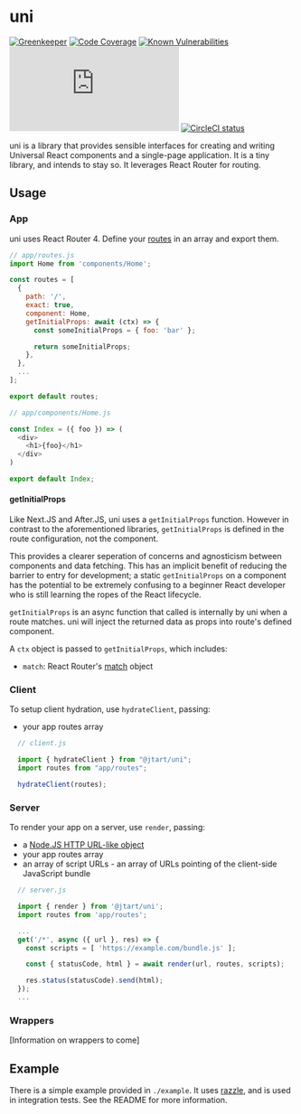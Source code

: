 # uni

[![Greenkeeper](https://badges.greenkeeper.io/jtart/uni.svg)](https://greenkeeper.io/)
[![Code Coverage](https://coveralls.io/repos/github/jtart/uni/badge.svg?branch=master)](https://coveralls.io/github/jtart/uni?branch=master)
[![Known Vulnerabilities](https://snyk.io/test/github/jtart/uni/badge.svg)](https://snyk.io/test/github/jtart/uni)
[![gzip size](http://img.badgesize.io/https://unpkg.com/@jtart/uni/dist/uni.es.js?compression=gzip)](https://unpkg.com/@jtart/uni/dist/uni.es.js)
[![CircleCI status](https://circleci.com/gh/jtart/uni.svg?style=svg)](https://circleci.com/gh/jtart/uni)

uni is a library that provides sensible interfaces for creating and writing Universal React components and a single-page application. It is a tiny library, and intends to stay so. It leverages React Router for routing.

## Usage

### App

uni uses React Router 4. Define your [routes](https://www.npmjs.com/package/react-router-config#route-configuration-shape) in an array and export them.

```JavaScript
// app/routes.js
import Home from 'components/Home';

const routes = [
  {
    path: '/',
    exact: true,
    component: Home,
    getInitialProps: await (ctx) => {
      const someInitialProps = { foo: 'bar' };

      return someInitialProps;
    },
  },
  ...
];

export default routes;
```

```JavaScript
// app/components/Home.js

const Index = ({ foo }) => (
  <div>
    <h1>{foo}</h1>
  </div>
)

export default Index;
```

#### getInitialProps

Like Next.JS and After.JS, uni uses a `getInitialProps` function. However in contrast to the aforementioned libraries, `getInitialProps` is defined in the route configuration, not the component.

This provides a clearer seperation of concerns and agnosticism between components and data fetching. This has an implicit benefit of reducing the barrier to entry for development; a static `getInitialProps` on a component has the potential to be extremely confusing to a beginner React developer who is still learning the ropes of the React lifecycle.

`getInitialProps` is an async function that called is internally by uni when a route matches. uni will inject the returned data as props into route's defined component.

A `ctx` object is passed to `getInitialProps`, which includes:

- `match`: React Router's [match](https://github.com/ReactTraining/react-router/blob/master/packages/react-router/docs/api/match.md) object

### Client

To setup client hydration, use `hydrateClient`, passing:

- your app routes array

```JavaScript
  // client.js

  import { hydrateClient } from "@jtart/uni";
  import routes from "app/routes";

  hydrateClient(routes);
```

### Server

To render your app on a server, use `render`, passing:

- a [Node.JS HTTP URL-like object](https://nodejs.org/api/http.html#http_message_url)
- your app routes array
- an array of script URLs - an array of URLs pointing of the client-side JavaScript bundle

```JavaScript
  // server.js

  import { render } from '@jtart/uni';
  import routes from 'app/routes';

  ...
  get('/*', async ({ url }, res) => {
    const scripts = [ 'https://example.com/bundle.js' ];

    const { statusCode, html } = await render(url, routes, scripts);

    res.status(statusCode).send(html);
  });
  ...
```

### Wrappers
[Information on wrappers to come]

## Example

There is a simple example provided in `./example`. It uses [razzle](https://github.com/jaredpalmer/razzle/), and is used in integration tests. See the README for more information.
